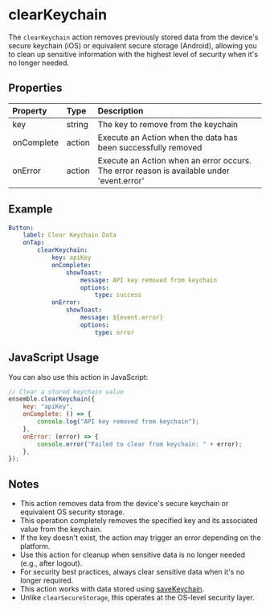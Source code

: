 # clearKeychain

The `clearKeychain` action removes previously stored data from the device's secure keychain (iOS) or equivalent secure storage (Android), allowing you to clean up sensitive information with the highest level of security when it's no longer needed.

## Properties

| Property   | Type   | Description                                                                               |
| :--------- | :----- | :---------------------------------------------------------------------------------------- |
| key        | string | The key to remove from the keychain                                                       |
| onComplete | action | Execute an Action when the data has been successfully removed                             |
| onError    | action | Execute an Action when an error occurs. The error reason is available under 'event.error' |

## Example

```yaml
Button:
    label: Clear Keychain Data
    onTap:
        clearKeychain:
            key: apiKey
            onComplete:
                showToast:
                    message: API key removed from keychain
                    options:
                        type: success
            onError:
                showToast:
                    message: ${event.error}
                    options:
                        type: error
```

## JavaScript Usage

You can also use this action in JavaScript:

```javascript
// Clear a stored keychain value
ensemble.clearKeychain({
    key: "apiKey",
    onComplete: () => {
        console.log("API key removed from keychain");
    },
    onError: (error) => {
        console.error("Failed to clear from keychain: " + error);
    },
});
```

## Notes

-   This action removes data from the device's secure keychain or equivalent OS security storage.
-   This operation completely removes the specified key and its associated value from the keychain.
-   If the key doesn't exist, the action may trigger an error depending on the platform.
-   Use this action for cleanup when sensitive data is no longer needed (e.g., after logout).
-   For security best practices, always clear sensitive data when it's no longer required.
-   This action works with data stored using [saveKeychain](/actions/save-keychain).
-   Unlike `clearSecureStorage`, this operates at the OS-level security layer.
